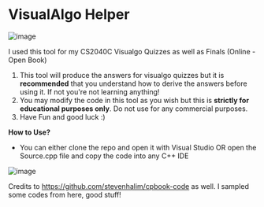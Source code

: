 # VisualAlgo Helper 
![image](https://user-images.githubusercontent.com/7589432/166104560-050216e5-66bd-467a-8111-2c882b3d9372.png)

I used this tool for my CS2040C Visualgo Quizzes as well as Finals (Online - Open Book)

1. This tool will produce the answers for visualgo quizzes but it is **recommended** that you understand how to derive the answers before using it. If not you're not learning anything!
2. You may modify the code in this tool as you wish but this is **strictly for educational purposes only**. Do not use for any commercial purposes.
3. Have Fun and good luck :)

**How to Use?**
- You can either clone the repo and open it with Visual Studio OR open the Source.cpp file and copy the code into any C++ IDE

![image](https://user-images.githubusercontent.com/7589432/166104919-8c0f151c-37ad-4e7d-b0e8-ca23f01d7da0.png)


Credits to https://github.com/stevenhalim/cpbook-code as well. I sampled some codes from here, good stuff!
